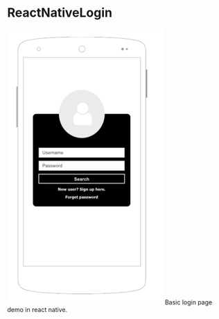 # ReactNativeLogin

![Login](https://github.com/trimitrtechnologies/ReactNativeLogin/blob/master/Screen%20Shot%202019-02-23%20at%208.27.35%20PM.png)
Basic login page demo in react native.
